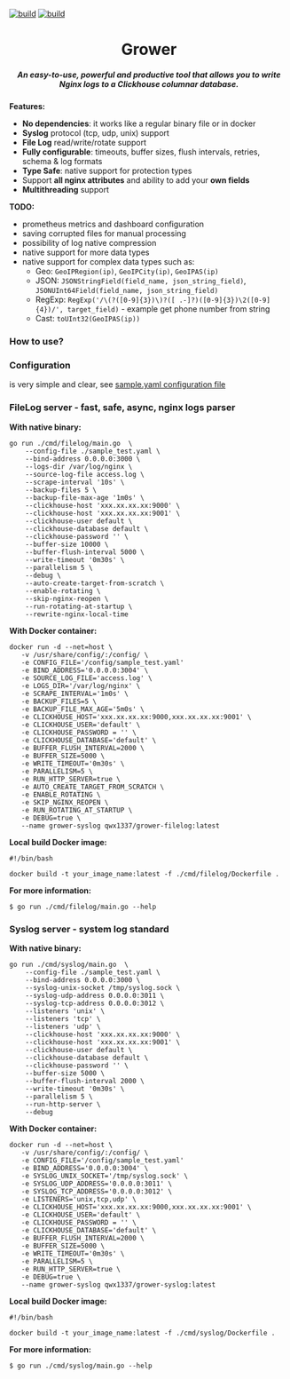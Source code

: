 [![build](https://github.com/zikwall/grower/workflows/build_and_tests/badge.svg)](https://github.com/zikwall/clickhouse-buffer/v4/actions)
[![build](https://github.com/zikwall/grower/workflows/golangci_lint/badge.svg)](https://github.com/zikwall/clickhouse-buffer/v4/actions)

<div align="center">
  <h1>Grower</h1>
  <h5>An easy-to-use, powerful and productive tool that allows you to write Nginx logs to a Clickhouse columnar database.</h5>
</div>

**Features:**

- **No dependencies**: it works like a regular binary file or in docker
- **Syslog** protocol (tcp, udp, unix) support
- **File Log** read/write/rotate support
- **Fully configurable**: timeouts, buffer sizes, flush intervals, retries, schema & log formats
- **Type Safe**: native support for protection types
- Support **all nginx attributes** and ability to add your **own fields**
- **Multithreading** support

**TODO:**

- prometheus metrics and dashboard configuration
- saving corrupted files for manual processing
- possibility of log native compression
- native support for more data types
- native support for complex data types such as:
  - Geo: `GeoIPRegion(ip)`, `GeoIPCity(ip)`, `GeoIPAS(ip)`
  - JSON: `JSONStringField(field_name, json_string_field)`, `JSONUInt64Field(field_name, json_string_field)`
  - RegExp: `RegExp('/\(?([0-9]{3})\)?([ .-]?)([0-9]{3})\2([0-9]{4})/', target_field)` - example get phone number from string
  - Cast: `toUInt32(GeoIPAS(ip))`

### How to use?

### Configuration

is very simple and clear, see [sample.yaml configuration file](./sample_test.yaml)

### FileLog server - fast, safe, async, nginx logs parser

**With native binary:**

```shell
go run ./cmd/filelog/main.go  \
    --config-file ./sample_test.yaml \
    --bind-address 0.0.0.0:3000 \
    --logs-dir /var/log/nginx \
    --source-log-file access.log \
    --scrape-interval '10s' \
    --backup-files 5 \
    --backup-file-max-age '1m0s' \
    --clickhouse-host 'xxx.xx.xx.xx:9000' \
    --clickhouse-host 'xxx.xx.xx.xx:9001' \
    --clickhouse-user default \
    --clickhouse-database default \
    --clickhouse-password '' \
    --buffer-size 10000 \
    --buffer-flush-interval 5000 \
    --write-timeout '0m30s' \
    --parallelism 5 \
    --debug \
    --auto-create-target-from-scratch \
    --enable-rotating \
    --skip-nginx-reopen \
    --run-rotating-at-startup \
    --rewrite-nginx-local-time
```

**With Docker container:**

```shell
docker run -d --net=host \
   -v /usr/share/config/:/config/ \
   -e CONFIG_FILE='/config/sample_test.yaml'
   -e BIND_ADDRESS='0.0.0.0:3004' \
   -e SOURCE_LOG_FILE='access.log' \
   -e LOGS_DIR='/var/log/nginx' \
   -e SCRAPE_INTERVAL='1m0s' \
   -e BACKUP_FILES=5 \
   -e BACKUP_FILE_MAX_AGE='5m0s' \
   -e CLICKHOUSE_HOST='xxx.xx.xx.xx:9000,xxx.xx.xx.xx:9001' \
   -e CLICKHOUSE_USER='default' \
   -e CLICKHOUSE_PASSWORD = '' \
   -e CLICKHOUSE_DATABASE='default' \
   -e BUFFER_FLUSH_INTERVAL=2000 \
   -e BUFFER_SIZE=5000 \
   -e WRITE_TIMEOUT='0m30s' \
   -e PARALLELISM=5 \
   -e RUN_HTTP_SERVER=true \
   -e AUTO_CREATE_TARGET_FROM_SCRATCH \
   -e ENABLE_ROTATING \
   -e SKIP_NGINX_REOPEN \
   -e RUN_ROTATING_AT_STARTUP \
   -e DEBUG=true \
   --name grower-syslog qwx1337/grower-filelog:latest
```

**Local build Docker image:**

```shell
#!/bin/bash

docker build -t your_image_name:latest -f ./cmd/filelog/Dockerfile .
```

**For more information:**

`$ go run ./cmd/filelog/main.go --help`

### Syslog server - system log standard

**With native binary:**

```shell
go run ./cmd/syslog/main.go  \
    --config-file ./sample_test.yaml \
    --bind-address 0.0.0.0:3000 \
    --syslog-unix-socket /tmp/syslog.sock \
    --syslog-udp-address 0.0.0.0:3011 \
    --syslog-tcp-address 0.0.0.0:3012 \
    --listeners 'unix' \
    --listeners 'tcp' \
    --listeners 'udp' \
    --clickhouse-host 'xxx.xx.xx.xx:9000' \
    --clickhouse-host 'xxx.xx.xx.xx:9001' \
    --clickhouse-user default \
    --clickhouse-database default \
    --clickhouse-password '' \
    --buffer-size 5000 \
    --buffer-flush-interval 2000 \
    --write-timeout '0m30s' \
    --parallelism 5 \
    --run-http-server \
    --debug
```

**With Docker container:**

```shell
docker run -d --net=host \
   -v /usr/share/config/:/config/ \
   -e CONFIG_FILE='/config/sample_test.yaml'
   -e BIND_ADDRESS='0.0.0.0:3004' \
   -e SYSLOG_UNIX_SOCKET='/tmp/syslog.sock' \
   -e SYSLOG_UDP_ADDRESS='0.0.0.0:3011' \
   -e SYSLOG_TCP_ADDRESS='0.0.0.0:3012' \
   -e LISTENERS='unix,tcp,udp' \
   -e CLICKHOUSE_HOST='xxx.xx.xx.xx:9000,xxx.xx.xx.xx:9001' \
   -e CLICKHOUSE_USER='default' \
   -e CLICKHOUSE_PASSWORD = '' \
   -e CLICKHOUSE_DATABASE='default' \
   -e BUFFER_FLUSH_INTERVAL=2000 \
   -e BUFFER_SIZE=5000 \
   -e WRITE_TIMEOUT='0m30s' \
   -e PARALLELISM=5 \
   -e RUN_HTTP_SERVER=true \
   -e DEBUG=true \
   --name grower-syslog qwx1337/grower-syslog:latest
```

**Local build Docker image:**

```shell
#!/bin/bash

docker build -t your_image_name:latest -f ./cmd/syslog/Dockerfile .
```

**For more information:**

`$ go run ./cmd/syslog/main.go --help`